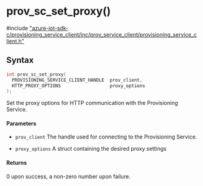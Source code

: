 # prov_sc_set_proxy()

\#include ["azure-iot-sdk-c/provisioning_service_client/inc/prov_service_client/provisioning_service_client.h"](../iot-c-ref-provisioning-service-client-h.md)  

## Syntax

```C
int prov_sc_set_proxy(
  PROVISIONING_SERVICE_CLIENT_HANDLE  prov_client,
  HTTP_PROXY_OPTIONS                  proxy_options
);

```

Set the proxy options for HTTP communication with the Provisioning Service.

#### Parameters
* `prov_client` The handle used for connecting to the Provisioning Service. 

* `proxy_options` A struct containing the desired proxy settings

#### Returns
0 upon success, a non-zero number upon failure.


